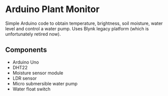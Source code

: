 # Arduino Plant Monitor
Simple Arduino code to obtain temperature, brightness, soil moisture, water level and control a water pump. Uses Blynk legacy platform (which is unfortunately retired now).

## Components
- Arduino Uno
- DHT22
- Moisture sensor module
- LDR sensor
- Micro submersible water pump
- Water float switch